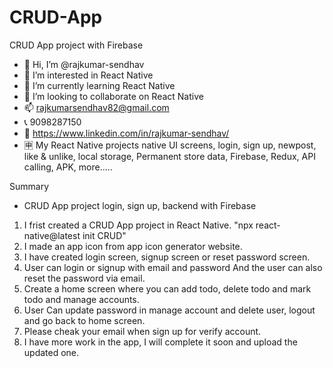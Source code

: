 # CRUD-App
CRUD App project with Firebase

- 👋 Hi, I’m @rajkumar-sendhav
- 👀 I’m interested in React Native 
- 🌱 I’m currently learning React Native
- 💞️ I’m looking to collaborate on React Native
- 📫 rajkumarsendhav82@gmail.com
- 📞 9098287150
- 🔗 https://www.linkedin.com/in/rajkumar-sendhav/
- 🈸 My React Native projects native UI screens, login, sign up, newpost, like & unlike, local storage, Permanent store data, Firebase, Redux, API calling, APK, more.....

Summary
- CRUD App project login, sign up, backend with Firebase  
1. I frist created a CRUD App project in React Native. "npx react-native@latest init CRUD"
2. I made an app icon from app icon generator website.
3. I have created login screen, signup screen or reset password screen.
4. User can login or signup with email and password And the user can also reset the password via email.
5. Create a home screen where you can add todo, delete todo and mark todo and manage accounts.
6. User Can update password in manage account and delete user, logout and go back to home screen.
7. Please cheak your email when sign up for verify account.
8. I have more work in the app, I will complete it soon and upload the updated one.
